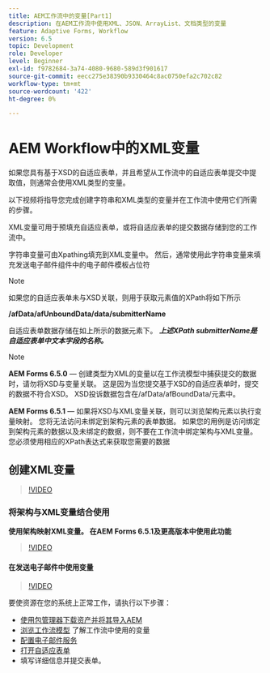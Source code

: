 ```yaml
---
title: AEM工作流中的变量[Part1]
description: 在AEM工作流中使用XML、JSON、ArrayList、文档类型的变量
feature: Adaptive Forms, Workflow
version: 6.5
topic: Development
role: Developer
level: Beginner
exl-id: f9782684-3a74-4080-9680-589d3f901617
source-git-commit: eecc275e38390b9330464c8ac0750efa2c702c82
workflow-type: tm+mt
source-wordcount: '422'
ht-degree: 0%

---
```


# AEM Workflow中的XML变量

如果您具有基于XSD的自适应表单，并且希望从工作流中的自适应表单提交中提取值，则通常会使用XML类型的变量。

以下视频将指导您完成创建字符串和XML类型的变量并在工作流中使用它们所需的步骤。

XML变量可用于预填充自适应表单，或将自适应表单的提交数据存储到您的工作流中。

字符串变量可由Xpathing填充到XML变量中。 然后，通常使用此字符串变量来填充发送电子邮件组件中的电子邮件模板占位符

>[!NOTE]
>
>如果您的自适应表单未与XSD关联，则用于获取元素值的XPath将如下所示
>
>**/afData/afUnboundData/data/submitterName**

自适应表单数据存储在如上所示的数据元素下。 **_上述XPath submitterName是自适应表单中文本字段的名称。_**

>[!NOTE]
>
>**AEM Forms 6.5.0**  — 创建类型为XML的变量以在工作流模型中捕获提交的数据时，请勿将XSD与变量关联。 这是因为当您提交基于XSD的自适应表单时，提交的数据不符合XSD。 XSD投诉数据包含在/afData/afBoundData/元素中。
>
>**AEM Forms 6.5.1**  — 如果将XSD与XML变量关联，则可以浏览架构元素以执行变量映射。 您将无法访问未绑定到架构元素的表单数据。 如果您的用例是访问绑定到架构元素的数据以及未绑定的数据，则不要在工作流中绑定架构与XML变量。您必须使用相应的XPath表达式来获取您需要的数据

## 创建XML变量

>[!VIDEO](https://video.tv.adobe.com/v/26440?quality=12&learn=on)

### 将架构与XML变量结合使用

**使用架构映射XML变量。 在AEM Forms 6.5.1及更高版本中使用此功能**

>[!VIDEO](https://video.tv.adobe.com/v/28098?quality=12&learn=on)

#### 在发送电子邮件中使用变量

>[!VIDEO](https://video.tv.adobe.com/v/26441?quality=12&learn=on)

要使资源在您的系统上正常工作，请执行以下步骤：

* [使用包管理器下载资产并将其导入AEM](assets/xmlandstringvariable.zip)
* [浏览工作流模型](http://localhost:4502/editor.html/conf/global/settings/workflow/models/vacationrequest.html) 了解工作流中使用的变量
* [配置电子邮件服务](https://helpx.adobe.com/experience-manager/6-5/sites/administering/using/notification.html#ConfiguringtheMailService)
* [打开自适应表单](http://localhost:4502/content/dam/formsanddocuments/applicationfortimeoff/jcr:content?wcmmode=disabled)
* 填写详细信息并提交表单。
